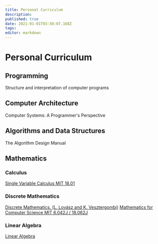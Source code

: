 ```yaml
---
title: Personal Curriculum
description: 
published: true
date: 2021-01-01T03:50:07.168Z
tags: 
editor: markdown
---
```


# Personal Curriculum

## Programming

Structure and interpretation of computer programs

## Computer Architecture
Computer Systems: A Programmer's Perspective

## Algorithms and Data Structures
The Algorithm Design Manual

## Mathematics

### Calculus 
[Single Variable Calculus MIT 18.01 ](https://ocw.mit.edu/courses/mathematics/18-01-single-variable-calculus-fall-2006/)

### Discrete Mathematics

[Discrete Mathematics. (L. Lovász and K. Vesztergombi)](/discrete_mathematics.ps)
[Mathematics for Computer Science MIT 6.042J / 18.062J ](https://ocw.mit.edu/courses/electrical-engineering-and-computer-science/6-042j-mathematics-for-computer-science-fall-2010/index.htm)

### Linear Algebra
[Linear Algebra](/mathematics/linear-algebra/complete-personal-curriculum)